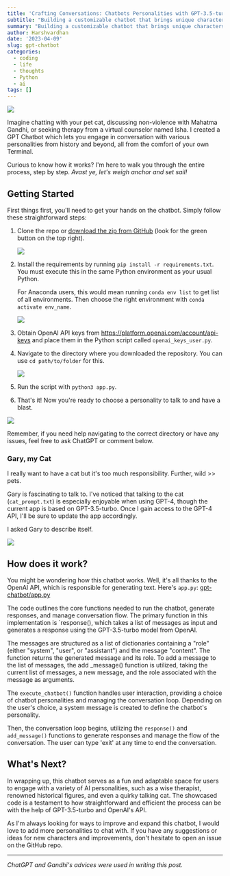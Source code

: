 ```yaml
---
title: 'Crafting Conversations: Chatbots Personalities with GPT-3.5-turbo'
subtitle: "Building a customizable chatbot that brings unique characters to life"
summary: "Building a customizable chatbot that brings unique characters to life"
author: Harshvardhan
date: '2023-04-09'
slug: gpt-chatbot
categories:
  - coding
  - life
  - thoughts
  - Python
  - ai
tags: []
---
```


![](images/_6e255fc0-e6d6-4cbc-aa44-5457895e8251.jpeg)

Imagine chatting with your pet cat, discussing non-violence with Mahatma Gandhi, or seeking therapy from a virtual counselor named Isha. I created a GPT Chatbot which lets you engage in conversation with various personalities from history and beyond, all from the comfort of your own Terminal.

Curious to know how it works? I'm here to walk you through the entire process, step by step. *Avast ye, let's weigh anchor and set sail!*

## Getting Started

First things first, you'll need to get your hands on the chatbot. Simply follow these straightforward steps:

1.  Clone the repo or [download the zip from GitHub](https://github.com/harshvardhaniimi/gpt-chatbot) (look for the green button on the top right).

    ![](images/Screenshot%202023-04-09%20at%202.59.50%20AM.png)

2.  Install the requirements by running `pip install -r requirements.txt`. You must execute this in the same Python environment as your usual Python.

    For Anaconda users, this would mean running `conda env list` to get list of all environments. Then choose the right environment with `conda activate env_name`.

    ![](images/Screenshot%202023-04-09%20at%203.05.11%20AM.png)

3.  Obtain OpenAI API keys from <https://platform.openai.com/account/api-keys> and place them in the Python script called `openai_keys_user.py`.

4.  Navigate to the directory where you downloaded the repository. You can use `cd path/to/folder` for this.

    ![](images/Screenshot%202023-04-09%20at%203.05.11%20AM-01.png)

5.  Run the script with `python3 app.py`.

6.  That's it! Now you're ready to choose a personality to talk to and have a blast.

![](images/Screenshot%202023-04-09%20at%203.11.58%20AM.png)

Remember, if you need help navigating to the correct directory or have any issues, feel free to ask ChatGPT or comment below.

### Gary, my Cat

I really want to have a cat but it's too much responsibility. Further, wild \>\> pets.

Gary is fascinating to talk to. I've noticed that talking to the cat (`cat_prompt.txt`) is especially enjoyable when using GPT-4, though the current app is based on GPT-3.5-turbo. Once I gain access to the GPT-4 API, I'll be sure to update the app accordingly.

I asked Gary to describe itself.

![](images/Screenshot%202023-04-09%20at%203.18.27%20AM.png)

## How does it work?

You might be wondering how this chatbot works. Well, it's all thanks to the OpenAI API, which is responsible for generating text. Here's `app.py`: [gpt-chatbot/app.py](https://github.com/harshvardhaniimi/gpt-chatbot/blob/main/app.py)

The code outlines the core functions needed to run the chatbot, generate responses, and manage conversation flow. The primary function in this implementation is \`response(), which takes a list of messages as input and generates a response using the GPT-3.5-turbo model from OpenAI.

The messages are structured as a list of dictionaries containing a "role" (either "system", "user", or "assistant") and the message "content". The function returns the generated message and its role. To add a message to the list of messages, the add \_message() function is utilized, taking the current list of messages, a new message, and the role associated with the message as arguments.

The `execute_chatbot()` function handles user interaction, providing a choice of chatbot personalities and managing the conversation loop. Depending on the user's choice, a system message is created to define the chatbot's personality.

Then, the conversation loop begins, utilizing the `response()` and `add_message()` functions to generate responses and manage the flow of the conversation. The user can type 'exit' at any time to end the conversation.

## What's Next?

In wrapping up, this chatbot serves as a fun and adaptable space for users to engage with a variety of AI personalities, such as a wise therapist, renowned historical figures, and even a quirky talking cat. The showcased code is a testament to how straightforward and efficient the process can be with the help of GPT-3.5-turbo and OpenAI's API.

As I'm always looking for ways to improve and expand this chatbot, I would love to add more personalities to chat with. If you have any suggestions or ideas for new characters and improvements, don't hesitate to open an issue on the GitHub repo.

------------------------------------------------------------------------

*ChatGPT and Gandhi's advices were used in writing this post.*
